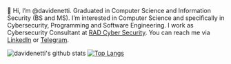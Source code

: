 👋 Hi, I’m @davidenetti.
Graduated in Computer Science and Information Security (BS and MS). I’m interested in Computer Science and specifically in Cybersecurity, Programming and Software Engineering. I work as Cybersecurity Consultant at [RAD Cyber Security](https://radsec.it/en/). You can reach me via [LinkedIn](https://www.linkedin.com/in/davidenetti/) or [Telegram](https://www.t.me/davidenetti).

![davidenetti's github stats](https://github-readme-stats.vercel.app/api?username=davidenetti&show_icons=true&theme=radical&hide_border=true)
[![Top Langs](https://github-readme-stats.vercel.app/api/top-langs/?username=davidenetti&layout=demo&theme=radical&hide_border=true)](https://github.com/anuraghazra/github-readme-stats)

